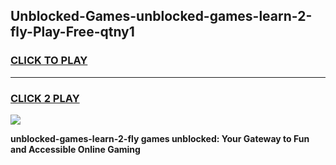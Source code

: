 
## Unblocked-Games-unblocked-games-learn-2-fly-Play-Free-qtny1
<h3>
<a href="https://premium76.site?title=unblocked-games-learn-2-fly&ref=10A">CLICK TO PLAY</a></h3>
<hr>

<h3>
<a href="https://premium76.site?title=unblocked-games-learn-2-fly&ref=10A">CLICK 2 PLAY</a>
  
</h3>

<a href="https://premium76.site?title=unblocked-games-learn-2-fly&ref=10A"><img src="https://clearcache.store/games.png"></a>


**unblocked-games-learn-2-fly games unblocked: Your Gateway to Fun and Accessible Online Gaming**
